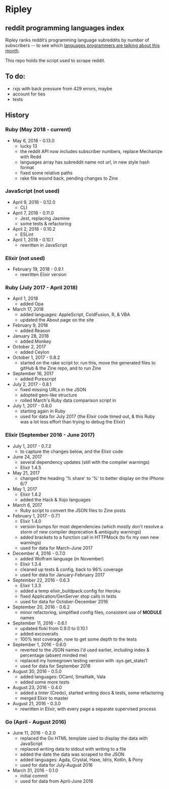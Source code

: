 # Ripley

## reddit programming languages index

Ripley ranks reddit’s programming language subreddits by number of subscribers -- to see which [languages programmers are talking about this month][site].

This repo holds the script used to scrape reddit.

## To do:

- rxjs with back pressure from 429 errors, maybe
- account for ties
- tests

## History
### Ruby (May 2018 - current)
- May 6, 2018 - 0.13.0
    - lucky 13
    - the reddit API now includes subscriber numbers, replace Mechanize with Redd
    - languages array has subreddit name not url, in new style hash format
    - fixed some relative paths
    - rake file wound back, pending changes to Zine

### JavaScript (not used)
- April 9, 2018 - 0.12.0
    - CLI
- April 7, 2018 - 0.11.0
    - Jest, replacing Jasmine
    - some tests & refactoring
- April 2, 2018 - 0.10.2
    - ESLint
- April 1, 2018 - 0.10.1
    - rewritten in JavaScript

### Elixir (not used)
- February 19, 2018 - 0.9.1
    - rewritten Elixir version

### Ruby (July 2017 - April 2018)
- April 1, 2018
    - added Opa
- March 17, 2018
    - added languages: AppleScript, ColdFusion, R, & VBA
    - updated the About page on the site
- February 9, 2018
    - added Reason
- January 28, 2018
    - added Monkey
- October 2, 2017
    - added Ceylon
- October 1, 2017 - 0.8.2
    - started on the rake script to: run this, move the generated files to gitHub & the Zine repo, and to run Zine
- September 16, 2017
    - added Purescript
- July 2, 2017 - 0.8.1
    - fixed missing URLs in the JSON
    - adopted gem-like structure
    - rolled March's Ruby data comparison script in
- July 1, 2017 - 0.8.0
    - starting again in Ruby
    - used for data for July 2017 (the Elixir code timed out, & this Ruby was a lot less effort than trying to debug the Elixir)

### Elixir (September 2016 - June 2017)

- July 1, 2017 - 0.7.2
    - to capture the changes below, and the Elixir code
- June 24, 2017
    - several dependency updates (still with the compiler warnings)
    - Elixir 1.4.5
- May 21, 2017
    - changed the heading '% share' to '%' to better display on the iPhone 6/7
- May 1, 2017
    - Elixir 1.4.2
    - added the Hack & Xojo languages
- March 6, 2017
    - Ruby script to convert the JSON files to Zine posts
- February 1, 2017 - 0.7.1
    - Elixir 1.4.0
    - version bumps for most dependencies (which mostly don't resolve a storm of new compiler deprecation & ambiguity warnings)
    - added brackets to a function call in HTTPMock (to fix my own new warnings)
    - used for data for March-June 2017
- December 4, 2016 - 0.7.0
    - added Wolfram language (in November)
    - Elixir 1.3.4
    - cleaned up tests & config, back to 96% coverage
    - used for data for January-February 2017
- September 22, 2016 - 0.6.3
    - Elixir 1.3.3
    - added a temp elixir_buildpack.config for Heroku
    - fixed Application/GenServer stop calls in tests
    - used for data for October-December 2016
- September 20, 2016 - 0.6.2
    - minor refactoring, simplified config files, consistent use of __MODULE__ names
- September 11, 2016 - 0.6.1
    - updated floki from 0.9.0 to 0.10.1
    - added excoveralls
    - 100% test coverage, now to get some depth to the tests
- September 1, 2016 - 0.6.0
    - reverted to the JSON names I'd used earlier, including index & percentage (absent minded me)
    - replaced my homegrown testing version with :sys.get_state/1
    - used for data for September 2016
- August 30, 2016 - 0.5.0
    - added languages: OCaml, Smalltalk, Vala
    - added some more tests
- August 23, 2016 - 0.4.0
    - added a linter (Credo), started writing docs & tests, some refactoring
    - merged Elixir to master
- August 21, 2016 - 0.3.0
    - rewritten in Elixir, with every page a separate supervised process

### Go (April - August 2016)

- June 11, 2016 - 0.2.0
    - replaced the Go HTML template used to display the data with JavaScript
    - replaced writing data to stdout with writing to a file
    - added the date the data was scraped to the JSON
    - added languages: Agda, Crystal, Haxe, Idris, Kotlin, & Pony
    - used for data for July-August 2016
- March 31, 2016 - 0.1.0
    - initial commit
    - used for data from April-June 2016

[site]: http://mikekreuzer.github.io/Ripley/
